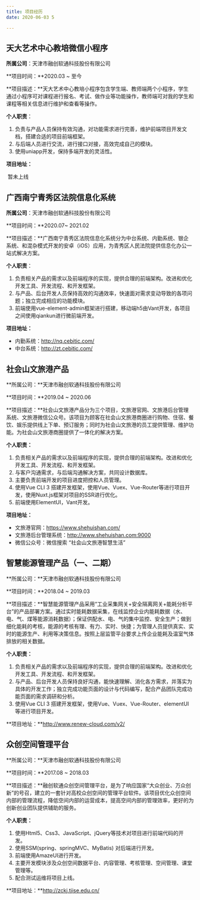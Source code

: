 ```yaml
---
title: 项目经历
date: 2020-06-03 5

---
```


## 天大艺术中心教培微信小程序

**所属公司**：天津市融创软通科技股份有限公司

**项目时间：**2020.03 ~ 至今

**项目描述：**天大艺术中心教培小程序包含学生端、教师端两个小程序，学生通过小程序可对课程进行报名、考试、做作业等功能操作，教师端可对我的学生和课程等相关信息进行维护和查看等操作。

**个人职责**：

1. 负责与产品人员保持有效沟通，对功能需求进行完善，维护前端项目开发文档，搭建合适的项目前端框架。
2. 与后端人员进行交流，进行接口对接，高效完成自己的模块。
3. 使用uniapp开发，保持多端开发的灵活性。

**项目地址：**

​	暂未上线

## 广西南宁青秀区法院信息化系统

**所属公司**：天津市融创软通科技股份有限公司

**项目时间：**2020.07~ 2021.02

**项目描述：**广西南宁青秀区法院信息化系统分为中台系统、内勤系统、银企系统、和混杂模式开发的安卓（iOS）应用，为青秀区人民法院提供信息化办公一站式解决方案。

**个人职责**：

1. 负责相关产品的需求以及前端程序的实现，提供合理的前端架构。改进和优化开发工具、开发流程、和开发框架。
2. 与产品、后台开发人员保持高效的沟通效率，快速面对需求变动导致的各项问题；独立完成相应的功能模块。
3. 前端使用vue-element-admin框架进行搭建，移动端h5由Vant开发，各项目之间使用qiankun进行微前端开发。

**项目地址：**

- 内勤系统：http://nq.cebitic.com/
- 中台系统：http://zt.cebitic.com/

## 社会山文旅港产品

**所属公司：**天津市融创软通科技股份有限公司

**项目时间：**2019.04 ~ 2020.06

**项目描述：**社会山文旅港产品分为三个项目，文旅港官网、文旅港后台管理系统、文旅港微信公众号。该项目为顾客在社会山文旅港商圈进行购物、住宿、餐饮、娱乐提供线上下单、预订服务；同时为社会山文旅港的员工提供管理、维护功能。为社会山文旅港商圈提供了一体化的解决方案。

**个人职责：**

1. 负责相关产品的需求以及前端程序的实现，提供合理的前端架构。改进和优化开发工具、开发流程、和开发框架。
2. 与客户沟通需求，与后端沟通解决方案，共同设计数据库。
3. 主要负责前端开发的项目进度把控和人员管理。
4. 使用Vue CLI 3 搭建开发框架，使用Vue、Vuex、Vue-Router等进行项目开发，使用Nuxt.js框架对项目的SSR进行优化。
5. 前端使用ElementUI，Vant开发。

**项目地址：**

- 文旅港官网：https://www.shehuishan.com/
- 文旅港后台管理系统：http://www.shehuishan.com:9000
- 微信公众号：微信搜索 “社会山文旅港智慧生活”

## 智慧能源管理产品（一、二期）

**所属公司：**天津市融创软通科技股份有限公司

**项目时间：**2018.04 ~ 2019.03

**项目描述：**智慧能源管理产品采用“工业采集网关+安全隔离网关+能耗分析平台”的产品部署方案。通过实时能耗数据采集，在线监控企业内能耗数据（水、电、气、煤等能源消耗数据）；保证供配水、电、气的集中监控、安全生产；做到细化能耗的考核，能源的考核有理、有力、实时、快捷；为管理人员提供真实、实时的能源生产、利用等决策信息。按照上层监管平台要求上传企业能耗及温室气体排放的相关数据。

**个人职责：**

1. 负责相关产品的需求以及前端程序的实现，提供合理的前端架构。改进和优化开发工具、开发流程、和开发框架。
2. 与产品、后台开发人员保持良好沟通，能快速理解、消化各方需求，并落实为具体的开发工作；独立完成功能页面的设计与代码编写，配合产品团队完成功能页面的需求调研和分析。
3. 使用Vue CLI 3 搭建开发框架，使用Vue、Vuex、Vue-Router、elementUI等进行项目开发。

**项目地址：**http://www.renew-cloud.com/v2/

## 众创空间管理平台

**所属公司：**天津市融创软通科技股份有限公司

**项目时间：**2017.08 ~ 2018.03

**项目描述：**融创软通众创空间管理平台，是为了响应国家“大众创业、万众创新”的号召，建立的一套针对高校众创空间的管理平台软件。该项目优化众创空间内部的管理流程，降低空间内部的运营成本，提高空间内部的管理效率，更好的为创新创业团队提供辅助的服务。

**个人职责：**

1. 使用Html5、Css3、JavaScript、jQuery等技术对项目进行前端代码的开发。
2. 使用SSM(spring、springMVC、MyBatis) 对后端进行开发。
3. 前端使用AmazeUI进行开发。
4. 主要开发模块涉及众创空间数据平台、内容管理、考核管理、空间管理、课堂管理等。
5. 配合测试运维将项目上线。

**项目地址：**http://zckj.tjise.edu.cn/
